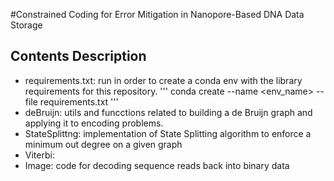 #Constrained Coding for Error Mitigation in Nanopore-Based DNA Data Storage
## Contents Description
* requirements.txt: run in order to create a conda env with the library requirements for this repository.
  '''
  conda create --name <env_name> --file requirements.txt
  '''
* deBruijn: utils and funcctions related to building a de Bruijn graph and applying it to encoding problems.
* StateSplittng: implementation of State Splitting algorithm to enforce a minimum out degree on a given graph
* Viterbi:
* Image: code for decoding sequence reads back into binary data
